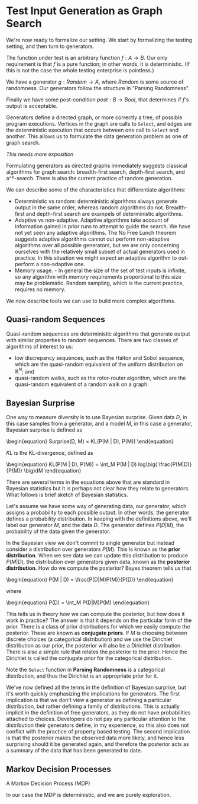 # Test Input Generation as Graph Search

We're now ready to formalize our setting. We start by formalizing the testing setting, and then turn to generators.

The function under test is an arbitrary function $f: A \rightarrow B$. Our only requirement is that $f$ is a pure function; in other words, it is deterministic. (If this is not the case the whole testing enterprise is pointless.)

We have a generator $g: Random \rightarrow A$, where $Random$ is some source of randomness. Our generators follow the structure in "Parsing Randomness".

Finally we have some post-condition $post: B \rightarrow Bool$, that determines if $f$'s output is acceptable.

Generators define a directed graph, or more correctly a tree, of possible program executions. Vertices in the graph are calls to `Select`, and edges are the deterministic execution that occurs between one call to `Select` and another. This allows us to formulate the data generation problem as one of graph search.

*This needs more exposition*

Formulating generators as directed graphs immediately suggests classical algorithms for graph search: breadth-first search, depth-first search, and a^\*-search. There is also the current practice of random generation.

We can describe some of the characteristics that differentiate algorithms:

- Deterministic vs random: deterministic algorithms always generate output in the same order, whereas random algorithms do not. Breadth-first and depth-first search are exampels of deterministic algorithms.
- Adaptive vs non-adaptive. Adaptive algorithms take account of information gained in prior runs to attempt to guide the search. We have not yet seen any adaptive algorithms. The No Free Lunch theorem suggests adaptive algorithms cannot out perform non-adaptive algorithms over all possible generators, but we are only concerning ourselves with the relatively small subset of actual generators used in practice. In this situation we might expect an adaptive algorithm to out-perform a non-adaptive one.
- Memory usage. - In general the size of the set of test inputs is infinite, so any algorithm with memory requirements proportional to this size may be problematic. Random sampling, which is the current practice, requires no memory.

We now describe tools we can use to build more complex algorithms.

## Quasi-random Sequences

Quasi-random sequences are deterministic algorithms that generate output with similar properties to random sequences. There are two classes of algorithms of interest to us:

- low discrepancy sequences, such as the Halton and Sobol sequence, which are the quasi-random equivalent of the uniform distribution on $\mathbb{R}^N$; and
- quasi-random walks, such as the rotor-router algorithm, which are the quasi-random equivalent of a random walk on a graph.


## Bayesian Surprise

One way to measure diversity is to use Bayesian surprise. Given data $D$, in this case samples from a generator, and a model $M$, in this case a generator, Bayesian surprise is defined as

\begin{equation}
Surprise(D, M) = KL(P(M | D), P(M))
\end{equation}

$KL$ is the KL-divergence, defined as

\begin{equation}
KL(P(M | D), P(M)) = \int_M P(M | D)  log\big( \frac{P(M|D)}{P(M)} \big)dM
\end{equation}

There are several terms in the equations above that are standard in Bayesian statistics but it is perhaps not clear how they relate to generators. What follows is brief sketch of Bayesian statistics.

Let's assume we have some way of generating data, our generator, which assigns a probability to each possible output. In other words, the generator defines a probability distribution. In keeping with the definitions above, we'll label our generator $M$, and the data $D$. The generator defines $P(D | M)$, the probability of the data given the generator.

In the Bayesian view we don't commit to single generator but instead consider a distribution over generators $P(M)$. This is known as the **prior distribution**. When we see data we can update this distribution to produce $P(M | D)$, the distribution over generators given data, known as the **posterior distribution**. How do we compute the posterior? Bayes theorem tells us that

\begin{equation}
P(M | D) = \frac{P(D|M)P(M)}{P(D)}
\end{equation}

where

\begin{equation}
P(D) = \int_M P(D|M)P(M)
\end{equation}

This tells us in theory how we can compute the posterior, but how does it work in practice? The answer is that it depends on the particular form of the prior. There is a class of prior distributions for which we easily compute the posterior. These are known as **conjugate priors**. If $M$ is choosing between discrete choices (a categorical distribution) and we use the Dirichlet distribution as our prior, the posterior will also be a Dirichlet distribution. There is also a simple rule that relates the posterior to the prior. Hence the Dirichlet is called the conjugate prior for the categorical distribution.

Note the `Select` function in **Parsing Randomness** is a categorical distribution, and thus the Dirichlet is an appropriate prior for it.

We've now defined all the terms in the definition of Bayesian surprise, but it's worth quickly emphasizing the implications for generators. The first implication is that we don't view a generator as defining a particular distribution, but rather defining a family of distributions. This is actually implicit in the definition of free generators, as they do not have probabilities attached to choices. Developers do not pay any particular attention to the distribution their generators define, in my experience, so this also does not conflict with the practice of property based testing. The second implication is that the posterior makes the observed data more likely, and hence less surprising should it be generated again, and therefore the posterior acts as a summary of the data that has been generated to date.


## Markov Decision Processes

A Markov Decision Process (MDP)

In our case the MDP is deterministic, and we are purely exploration.

